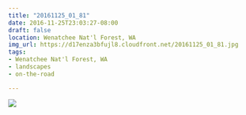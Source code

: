```yaml
---
title: "20161125_01_81"
date: 2016-11-25T23:03:27-08:00
draft: false
location: Wenatchee Nat'l Forest, WA
img_url: https://d17enza3bfujl8.cloudfront.net/20161125_01_81.jpg
tags:
- Wenatchee Nat'l Forest, WA
- landscapes
- on-the-road

---
```


![](https://d17enza3bfujl8.cloudfront.net/20161125_01_81.jpg)

